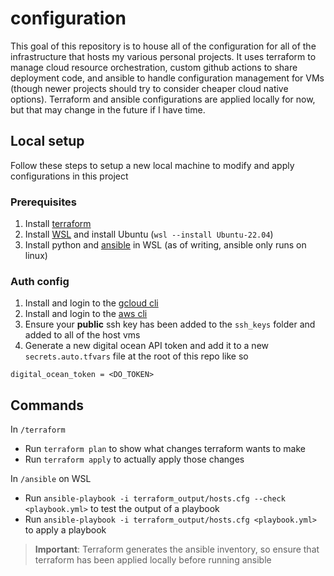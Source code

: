 # configuration

This goal of this repository is to house all of the configuration for all of the infrastructure that hosts my various personal projects. It uses terraform to manage cloud resource orchestration, custom github actions to share deployment code, and ansible to handle configuration management for VMs (though newer projects should try to consider cheaper cloud native options). Terraform and ansible configurations are applied locally for now, but that may change in the future if I have time.

## Local setup

Follow these steps to setup a new local machine to modify and apply configurations in this project

### Prerequisites

1. Install [terraform](https://developer.hashicorp.com/terraform/tutorials/aws-get-started/install-cli)
2. Install [WSL](https://learn.microsoft.com/en-us/windows/wsl/install) and install Ubuntu (`wsl --install Ubuntu-22.04`)
3. Install python and [ansible](https://docs.ansible.com/ansible/latest/installation_guide/intro_installation.html) in WSL (as of writing, ansible only runs on linux)

### Auth config

1. Install and login to the [gcloud cli](https://cloud.google.com/sdk/gcloud#download_and_install_the)
2. Install and login to the [aws cli](https://aws.amazon.com/cli/)
3. Ensure your **public** ssh key has been added to the `ssh_keys` folder and added to all of the host vms
4. Generate a new digital ocean API token and add it to a new `secrets.auto.tfvars` file at the root of this repo like so

```hcl
digital_ocean_token = <DO_TOKEN>
```

## Commands

In `/terraform`

* Run `terraform plan` to show what changes terraform wants to make
* Run `terraform apply` to actually apply those changes

In `/ansible` on WSL

* Run `ansible-playbook -i terraform_output/hosts.cfg --check <playbook.yml>` to test the output of a playbook
* Run `ansible-playbook -i terraform_output/hosts.cfg <playbook.yml>` to apply a playbook

> **Important**: Terraform generates the ansible inventory, so ensure that terraform has been applied locally before running ansible
